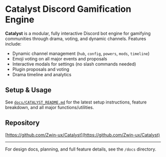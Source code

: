 # Catalyst Discord Gamification Engine

**Catalyst** is a modular, fully interactive Discord bot engine for gamifying communities through drama, voting, and dynamic channels. Features include:
- Dynamic channel management (`hub`, `config`, `powers`, `mods`, `timeline`)
- Emoji voting on all major events and proposals
- Interactive modals for settings (no slash commands needed)
- Plugin proposals and voting
- Drama timeline and analytics

## Setup & Usage
See [`docs/CATALYST_README.md`](docs/CATALYST_README.md) for the latest setup instructions, feature breakdown, and all major functions/utilities.

## Repository
[https://github.com/Zwin-ux/Catalyst](https://github.com/Zwin-ux/Catalyst)

---
For design docs, planning, and full feature details, see the `/docs` directory.
